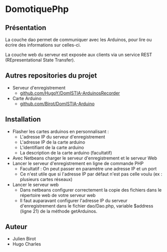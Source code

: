 DomotiquePhp
============

Présentation
--------

La couche dao permet de communiquer avec les Arduinos, pour lire ou écrire des informations sur celles-ci. 

La couche web du serveur est exposée aux clients via un service REST (REpresentational State Transfer). 

Autres repositories du projet
--------
* Serveur d'enregistrement
    * [github.com/HugoY/DomISTIA-ArduinosRecorder](https://github.com/HugoY/DomISTIA-ArduinosRecorder)
* Carte Arduino
   * [github.com/Birot/DomISTIA-Arduino](https://github.com/Birot/DomISTIA-Arduino)

Installation
--------
* Flasher les cartes arduinos en personnalisant : 
    * L'adresse IP du serveur d'enregistrement
    * L'adresse IP de la carte arduino
    * L'identifiant de la carte arduino
    * La description de la carte arduino (facultatif)
* Avec Netbeans charger le serveur d'enregistrement et le serveur Web
* Lancer le serveur d'enregistrement en ligne de commande PHP
    * Facultatif : On peut passer en paramètre une adresse IP et un port  
    * Ce n'est utile que si l'adresse IP par défaut n'est pas celle voulu (ex : plusieurs cartes réseaux)
* Lancer le serveur web
    * Dans netbeans configurer correctement la copie des fichiers dans le répertoire web de votre serveur web
    * Il faut auparavant configurer l'adresse IP du serveur d'enregistrement dans le fichier dao/Dao.php, variable $address (ligne 21) de la méthode getArduinos.

Auteur
--------
* Julien Birot
* Hugo Charles

